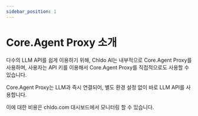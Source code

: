 ```yaml
---
sidebar_position: 1
---
```


# Core.Agent Proxy 소개

다수의 LLM API를 쉽게 이용하기 위해, Chldo AI는 내부적으로 Core.Agent Proxy를 사용하며,
사용자는 API 키를 이용해서 Core.Agent Proxy를 직접적으로도 사용할 수 있습니다.

Core.Agent Proxy는 LLM과 즉시 연결되어, 별도 환경 설정 없이 바로 LLM API를 사용합니다.

이에 대한 비용은 chldo.com 대시보드에서 모니터링 할 수 있습니다.
